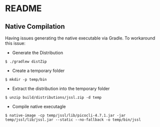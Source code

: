 # README



## Native Compilation

Having issues generating the native executable via Gradle. To workaround this issue:

* Generate the Distribution

```
$ ./gradlew distZip
```

* Create a temporary folder

```
$ mkdir -p temp/bin
```

* Extract the distribution into the temporary folder

```
$ unzip build/distributions/jssl.zip -d temp
```

* Compile native executagle

```
$ native-image -cp temp/jssl/lib/picocli-4.7.1.jar -jar temp/jssl/lib/jssl.jar --static --no-fallback -o temp/bin/jssl
```

